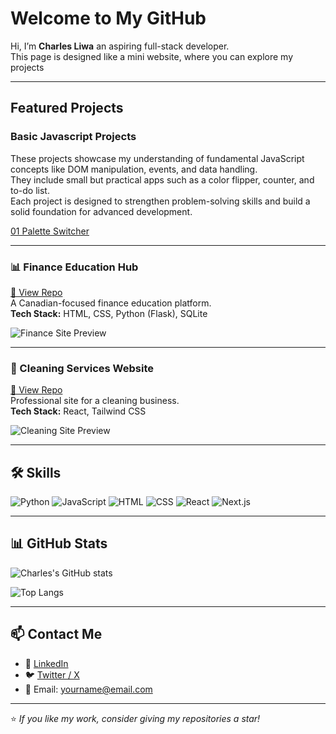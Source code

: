 # Welcome to My GitHub 

Hi, I’m **Charles Liwa** an aspiring full-stack developer.  
This page is designed like a mini website, where you can explore my projects 

---

##  Featured Projects  

### Basic Javascript Projects

These projects showcase my understanding of fundamental JavaScript concepts like DOM manipulation, events, and data handling.  
They include small but practical apps such as a color flipper, counter, and to-do list.  
Each project is designed to strengthen problem-solving skills and build a solid foundation for advanced development.  

[01 Palette Switcher](https://github.com/devliwa/01-palette-switcher)

---

### 📊 Finance Education Hub  
[🔗 View Repo](https://github.com/yourusername/finance-website)  
A Canadian-focused finance education platform.  
**Tech Stack:** HTML, CSS, Python (Flask), SQLite  

![Finance Site Preview](https://via.placeholder.com/600x300.png?text=Finance+Education+Hub+Screenshot)

---

### 🧹 Cleaning Services Website  
[🔗 View Repo](https://github.com/yourusername/cleaning-site)  
Professional site for a cleaning business.  
**Tech Stack:** React, Tailwind CSS  

![Cleaning Site Preview](https://via.placeholder.com/600x300.png?text=Cleaning+Services+Website+Screenshot)

---

## 🛠️ Skills  

![Python](https://img.shields.io/badge/Python-3776AB?style=for-the-badge&logo=python&logoColor=white)
![JavaScript](https://img.shields.io/badge/JavaScript-F7DF1E?style=for-the-badge&logo=javascript&logoColor=black)
![HTML](https://img.shields.io/badge/HTML5-E34F26?style=for-the-badge&logo=html5&logoColor=white)
![CSS](https://img.shields.io/badge/CSS3-1572B6?style=for-the-badge&logo=css3&logoColor=white)
![React](https://img.shields.io/badge/React-20232A?style=for-the-badge&logo=react&logoColor=61DAFB)
![Next.js](https://img.shields.io/badge/Next.js-000000?style=for-the-badge&logo=nextdotjs&logoColor=white)

---

## 📊 GitHub Stats  

![Charles's GitHub stats](https://github-readme-stats.vercel.app/api?username=yourusername&show_icons=true&theme=tokyonight)  

![Top Langs](https://github-readme-stats.vercel.app/api/top-langs/?username=yourusername&layout=compact&theme=tokyonight)

---

## 📫 Contact Me  

- 💼 [LinkedIn](https://www.linkedin.com/in/yourprofile)  
- 🐦 [Twitter / X](https://twitter.com/yourprofile)  
- 📧 Email: yourname@email.com  

---

⭐️ *If you like my work, consider giving my repositories a star!*  
